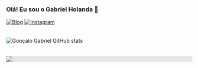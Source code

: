 
### Olá! Eu sou o Gabriel Holanda 👋

[![Blog](https://img.shields.io/badge/LinkedIn-0077B5?style=for-the-badge&logo=linkedin&logoColor=white)](https://www.linkedin.com/in/gon%C3%A7alo-gabriel-a0027024a/)
[![Instagram](https://img.shields.io/badge/Instagram-E4405F?style=for-the-badge&logo=instagram&logoColor=white)](https://www.instagram.com/gabrielholanda9/)
<br>
<br>
<br>
![Gonçalo Gabriel GitHub stats](https://github-readme-stats.vercel.app/api?username=GoncaloGabriel&show_icons=true&theme=dark)
<br>
<br>
<br>
<img style="display: block;-webkit-user-select: none;margin: auto;background-color: hsl(0, 0%, 90%);" src="https://i.giphy.com/sk6yL9EGVeAcE.gif">

